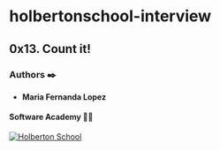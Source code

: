 # holbertonschool-interview
## 0x13. Count it!


### Authors :black_nib:
* __Maria Fernanda Lopez__

#### Software Academy 👨‍💻

<p aling="center">
<a href="https://www.holbertonschool.com" target="_blank">
<img src="http://www.holbertonschool.com/holberton-logo.png" alt="Holberton School"  /></a>
</p>
